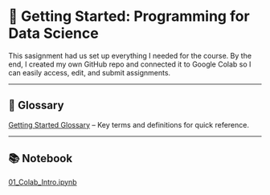 # 🧭 Getting Started: Programming for Data Science

This sasignment had us set up everything I needed for the course. By the end, I created my own GitHub repo and connected it to Google Colab so I can easily access, edit, and submit assignments.

---

## 📕 Glossary

[Getting Started Glossary](https://github.com/aaniaahh/DataScience-2025/blob/main/Assignments/00-Start_Here/glossary.md) – Key terms and definitions for quick reference.

---

## 📚 Notebook
[01_Colab_Intro.ipynb](https://github.com/aaniaahh/DataScience-2025/blob/main/Completed/00-Start_Here/01_Colab_Intro.ipynb)

